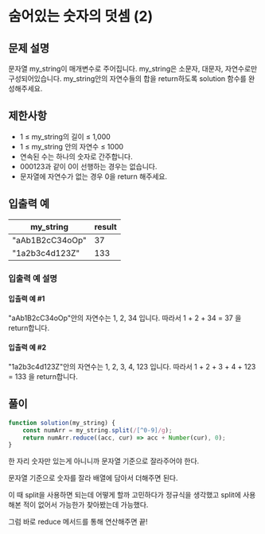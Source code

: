 # 숨어있는 숫자의 덧셈 (2)

## 문제 설명
문자열 my_string이 매개변수로 주어집니다. my_string은 소문자, 대문자, 자연수로만 구성되어있습니다. my_string안의 자연수들의 합을 return하도록 solution 함수를 완성해주세요.

## 제한사항
- 1 ≤ my_string의 길이 ≤ 1,000
- 1 ≤ my_string 안의 자연수 ≤ 1000
- 연속된 수는 하나의 숫자로 간주합니다.
- 000123과 같이 0이 선행하는 경우는 없습니다.
- 문자열에 자연수가 없는 경우 0을 return 해주세요.

## 입출력 예
|my_string	|result|
|--|--|
|"aAb1B2cC34oOp"|	37|
|"1a2b3c4d123Z"	|133|

### 입출력 예 설명

#### 입출력 예 #1
"aAb1B2cC34oOp"안의 자연수는 1, 2, 34 입니다. 따라서 1 + 2 + 34 = 37 을 return합니다.

#### 입출력 예 #2
"1a2b3c4d123Z"안의 자연수는 1, 2, 3, 4, 123 입니다. 따라서 1 + 2 + 3 + 4 + 123 = 133 을 return합니다.


## 풀이

```javascript
function solution(my_string) {
    const numArr = my_string.split(/[^0-9]/g);
    return numArr.reduce((acc, cur) => acc + Number(cur), 0);
}
```
한 자리 숫자만 있는게 아니니까 문자열 기준으로 잘라주어야 한다.

문자열 기준으로 숫자를 잘라 배열에 담아서 더해주면 된다.

이 때 split을 사용하면 되는데 어떻게 할까 고민하다가 정규식을 생각했고 split에 사용해본 적이 없어서 가능한가 찾아봤는데 가능했다.

그럼 바로 reduce 메서드를 통해 연산해주면 끝!